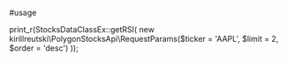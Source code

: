 #usage


print_r(StocksDataClassEx::getRSI(
    new kirillreutski\PolygonStocksApi\RequestParams($ticker = 'AAPL', $limit = 2, $order = 'desc')
));
